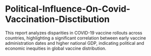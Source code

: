 # Political-Influence-On-Covid-Vaccination-Disctibution
This report analyzes disparities in COVID-19 vaccine rollouts across countries, highlighting a significant correlation between early vaccine administration dates and higher national GDP, indicating political and economic inequities in global vaccine distribution.
